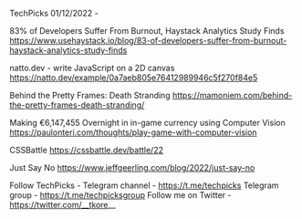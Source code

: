 TechPicks 01/12/2022 -

83% of Developers Suffer From Burnout, Haystack Analytics Study Finds
https://www.usehaystack.io/blog/83-of-developers-suffer-from-burnout-haystack-analytics-study-finds

natto.dev - write JavaScript on a 2D canvas
https://natto.dev/example/0a7aeb805e76412989946c5f270f84e5

Behind the Pretty Frames: Death Stranding
https://mamoniem.com/behind-the-pretty-frames-death-stranding/

Making €6,147,455 Overnight in in-game currency using Computer Vision
https://paulonteri.com/thoughts/play-game-with-computer-vision

CSSBattle
https://cssbattle.dev/battle/22

Just Say No
https://www.jeffgeerling.com/blog/2022/just-say-no

Follow TechPicks -
Telegram channel - https://t.me/techpicks
Telegram group - https://t.me/techpicksgroup
Follow me on Twitter - https://twitter.com/__tkore__